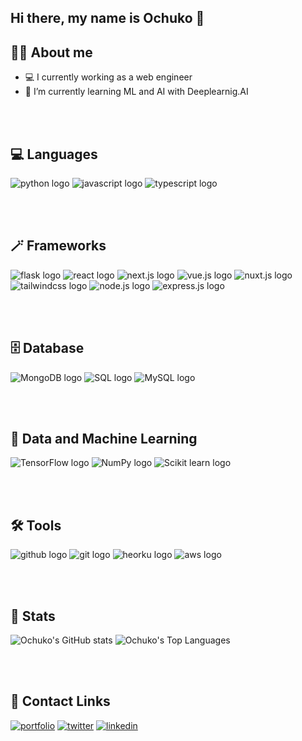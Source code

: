 ## Hi there, my name is Ochuko 👋

## 🙋‍♂️ About me 
- 💻 I currently working as a web engineer
- 🌱 I’m currently learning ML and AI with Deeplearnig.AI 

<br/><br/>

## 💻 Languages
![python logo](https://img.icons8.com/color/48/000000/python.png)
![javascript logo](https://img.icons8.com/color/48/000000/javascript.png)
![typescript logo](https://img.icons8.com/color/48/000000/typescript.png)

<br/><br/>

## 🪄 Frameworks
![flask logo]([https://icons8.com/icon/AqYCfGyGXlO7/flask](https://img.icons8.com/color/48/000000/flask.png))
![react logo](https://user-images.githubusercontent.com/48949356/192256098-0e399d34-2dae-4b4d-a522-6b54fdeea543.png)
![next.js logo](https://img.icons8.com/color/48/000000/nextjs.png)
![vue.js logo](https://img.icons8.com/color/48/000000/vue-js.png)
![nuxt.js logo](https://user-images.githubusercontent.com/48949356/192256466-3da74907-c798-49d1-863b-6ef27ed65821.png)
![tailwindcss logo](https://img.icons8.com/color/48/000000/tailwindcss.png)
![node.js logo](https://img.icons8.com/color/48/000000/nodejs.png)
![express.js logo](https://img.icons8.com/color/48/000000/express-js.png)

<br/><br/>

## 🗄️ Database
![MongoDB logo](https://img.icons8.com/color/48/000000/mongodb.png)
![SQL logo](https://img.icons8.com/color/48/000000/sql.png)
![MySQL logo](https://img.icons8.com/color/48/000000/mysql.png)

<br/><br/>

## 🤖 Data and Machine Learning
![TensorFlow logo](https://img.icons8.com/color/48/000000/tensorflow.png)
![NumPy logo](https://img.icons8.com/color/48/000000/numpy.png)
![Scikit learn logo](https://user-images.githubusercontent.com/48949356/192256857-56154219-72d7-43bb-8b29-8de2b8bb9925.png)

<br/><br/>

## 🛠️ Tools
![github logo](https://img.icons8.com/color/48/000000/github.png)
![git logo](https://img.icons8.com/color/48/000000/git.png)
![heorku logo](https://img.icons8.com/color/48/000000/heroku.png)
![aws logo](https://user-images.githubusercontent.com/48949356/192258067-71d4f445-7395-4364-b747-258bbf64448d.png)

<br/><br/>

 ## 🚀 Stats
![Ochuko's GitHub stats](https://github-readme-stats.vercel.app/api?username=pedoch&show_icons=true&theme=onedark&count_private=true&hide=issues,contribs)
<img alt="Ochuko's Top Languages" src="https://github-readme-stats.vercel.app/api/top-langs/?username=pedoch&langs_count=8&count_private=true&layout=compact&theme=react&hide_border=true&bg_color=0D1117" />

<br/><br/>

## 🔗 Contact Links
[![portfolio](https://img.shields.io/badge/my_portfolio-000?style=for-the-badge&logo=ko-fi&logoColor=white)](https://pedoch.netlify.app/)
[![twitter](https://img.shields.io/badge/twitter-1DA1F2?style=for-the-badge&logo=twitter&logoColor=white)](https://twitter.com/deltanboi)
[![linkedin](https://img.shields.io/badge/linkedin-0A66C2?style=for-the-badge&logo=linkedin&logoColor=white)](https://www.linkedin.com/in/ogheneochuko-pedro-3ba431168/)

<!--
**pedoch/pedoch** is a ✨ _special_ ✨ repository because its `README.md` (this file) appears on your GitHub profile.

Here are some ideas to get you started:

- 🔭 I’m currently working on ...
- 🌱 I’m currently learning ...
- 👯 I’m looking to collaborate on ...
- 🤔 I’m looking for help with ...
- 💬 Ask me about ...
- 📫 How to reach me: ...
- 😄 Pronouns: ...
- ⚡ Fun fact: ...
-->
